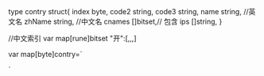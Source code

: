 
type contry struct{
    index byte,
    code2 string,
    code3 string,
    name string, //英文名
    zhName string, //中文名
    cnames []bitset,// 包含
    ips []string,
}

 //中文索引
var map[rune]bitset
"开":[,,,]

var map[byte]contry=`

`